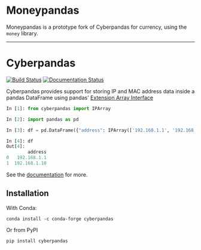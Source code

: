 # Moneypandas

Moneypandas is a prototype fork of Cyberpandas for currency, using the `money` library.

----

# Cyberpandas

[![Build Status](https://travis-ci.org/ContinuumIO/cyberpandas.svg?branch=master)](https://travis-ci.org/ContinuumIO/cyberpandas)
[![Documentation Status](https://readthedocs.org/projects/cyberpandas/badge/?version=latest)](http://cyberpandas.readthedocs.io/en/latest/?badge=latest)

Cyberpandas provides support for storing IP and MAC address data inside a pandas DataFrame using pandas' [Extension Array Interface](http://pandas-docs.github.io/pandas-docs-travis/extending.html#extension-types)

```python
In [1]: from cyberpandas import IPArray

In [2]: import pandas as pd

In [3]: df = pd.DataFrame({"address": IPArray(['192.168.1.1', '192.168.1.10'])})

In [4]: df
Out[4]:
        address
0   192.168.1.1
1  192.168.1.10
```

See the [documentation](https://cyberpandas.readthedocs.io/en/latest/) for more.

## Installation

With Conda:

    conda install -c conda-forge cyberpandas

Or from PyPI

    pip install cyberpandas


